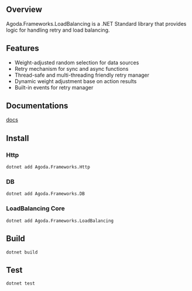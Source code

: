 ## Overview

Agoda.Frameworks.LoadBalancing is a .NET Standard library that provides logic for handling retry and load balancing.

## Features

- Weight-adjusted random selection for data sources
- Retry mechanism for sync and async functions
- Thread-safe and multi-threading friendly retry manager
- Dynamic weight adjustment base on action results
- Built-in events for retry manager

## Documentations

[docs](./docs)

## Install

### Http

```
dotnet add Agoda.Frameworks.Http
```

### DB

```
dotnet add Agoda.Frameworks.DB
```

### LoadBalancing Core

```
dotnet add Agoda.Frameworks.LoadBalancing
```

## Build

```
dotnet build
```

## Test

```
dotnet test
```

